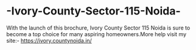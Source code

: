 # -Ivory-County-Sector-115-Noida-
With the launch of this brochure, Ivory County Sector 115 Noida is sure to become a top choice for many aspiring homeowners.More help visit my site:- https://ivory.countynoida.in/
